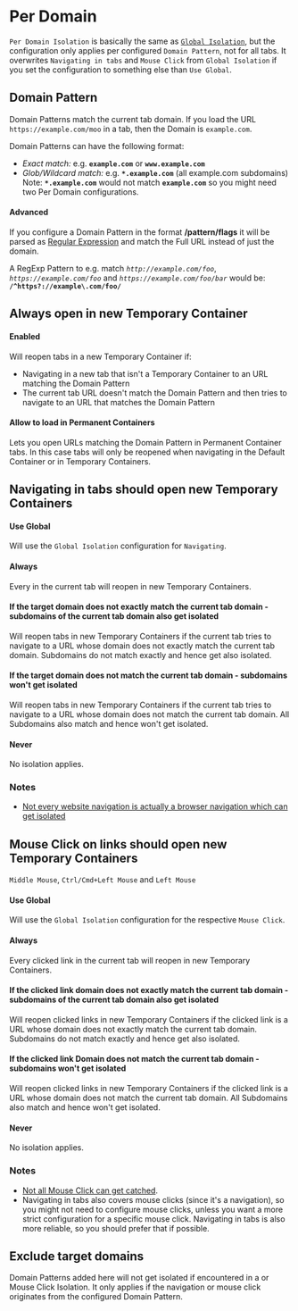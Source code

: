 # Per Domain

`Per Domain Isolation` is basically the same as [`Global Isolation`](Global-Isolation), but the configuration only applies per configured `Domain Pattern`, not for all tabs. It overwrites `Navigating in tabs` and `Mouse Click` from `Global Isolation` if you set the configuration to something else than `Use Global`.

## Domain Pattern

Domain Patterns match the current tab domain. If you load the URL `https://example.com/moo` in a tab, then the Domain is `example.com`.

Domain Patterns can have the following format:
* *Exact match:* e.g. **`example.com`** or **`www.example.com`**
* *Glob/Wildcard match:* e.g. **`*.example.com`** (all example.com subdomains)
  Note: **`*.example.com`** would not match **`example.com`** so you might need two Per Domain configurations.

#### Advanced
If you configure a Domain Pattern in the format **/pattern/flags** it will be parsed as [Regular Expression](https://developer.mozilla.org/en-US/docs/Web/JavaScript/Guide/Regular_Expressions) and match the Full URL instead of just the domain.

A RegExp Pattern to e.g. match *`http://example.com/foo`*, *`https://example.com/foo`* and *`https://example.com/foo/bar`* would be: **`/^https?://example\.com/foo/`**


## Always open in new Temporary Container

#### Enabled
Will reopen tabs in a new Temporary Container if:

  * Navigating in a new tab that isn't a Temporary Container to an URL matching the Domain Pattern
  * The current tab URL doesn't match the Domain Pattern and then tries to navigate to an URL that matches the Domain Pattern

#### Allow to load in Permanent Containers
Lets you open URLs matching the Domain Pattern in Permanent Container tabs. In this case tabs will only be reopened when navigating in the Default Container or in Temporary Containers.


## Navigating in tabs should open new Temporary Containers

#### Use Global
Will use the `Global Isolation` configuration for `Navigating`.

#### Always
Every  in the current tab will reopen in new Temporary Containers.

#### If the target domain does not exactly match the current tab domain - subdomains of the current tab domain also get isolated
Will reopen tabs in new Temporary Containers if the current tab tries to navigate to a URL whose domain does not exactly match the current tab domain. Subdomains do not match exactly and hence get also isolated.

#### If the target domain does not match the current tab domain - subdomains won't get isolated
Will reopen tabs in new Temporary Containers if the current tab tries to navigate to a URL whose domain does not match the current tab domain. All Subdomains also match and hence won't get isolated.

#### Never
No isolation applies.

### Notes
- [Not every website navigation is actually a browser navigation which can get isolated](Isolation-Notes#navigating-in-tabs-isolation-exceptions)

## Mouse Click on links should open new Temporary Containers

`Middle Mouse`, `Ctrl/Cmd+Left Mouse` and `Left Mouse`

#### Use Global
Will use the `Global Isolation` configuration for the respective `Mouse Click`.

#### Always
Every clicked link in the current tab will reopen in new Temporary Containers.

#### If the clicked link domain does not exactly match the current tab domain - subdomains of the current tab domain also get isolated
Will reopen clicked links in new Temporary Containers if the clicked link is a URL whose domain does not exactly match the current tab domain. Subdomains do not match exactly and hence get also isolated.

#### If the clicked link Domain does not match the current tab domain - subdomains won't get isolated
Will reopen clicked links in new Temporary Containers if the clicked link is a URL whose domain does not match the current tab domain. All Subdomains also match and hence won't get isolated.

#### Never
No isolation applies.

### Notes
- [Not all Mouse Click can get catched](Isolation-Notes#mouse-clicks-exception).
- Navigating in tabs also covers mouse clicks (since it's a navigation), so you might not need to configure mouse clicks, unless you want a more strict configuration for a specific mouse click. Navigating in tabs is also more reliable, so you should prefer that if possible.

## Exclude target domains

Domain Patterns added here will not get isolated if encountered in a  or Mouse Click Isolation. It only applies if the navigation or mouse click originates from the configured Domain Pattern.